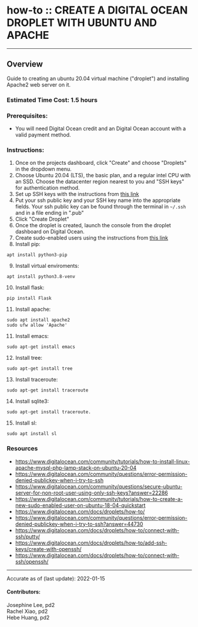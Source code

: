 # how-to :: CREATE A DIGITAL OCEAN DROPLET WITH UBUNTU AND APACHE
---
## Overview
Guide to creating an ubuntu 20.04 virtual machine ("droplet") and installing Apache2 web server on it.

### Estimated Time Cost: 1.5 hours

### Prerequisites:

- You will need Digital Ocean credit and an Digital Ocean account with a valid payment method.

### Instructions: 

1. Once on the projects dashboard, click "Create" and choose "Droplets" in the dropdown menu.
2. Choose Ubuntu 20.04 (LTS), the basic plan, and a regular intel CPU with an SSD. Choose the datacenter region nearest to you and "SSH keys" for authentication method.
3. Set up SSH keys with the instructions from [this link](https://docs.github.com/en/authentication/connecting-to-github-with-ssh/checking-for-existing-ssh-keys)
4. Put your ssh public key and your SSH key name into the appropriate fields. Your ssh public key can be found through the terminal in `~/.ssh` and in a file ending in ".pub"
5. Click "Create Droplet"
6. Once the droplet is created, launch the console from the droplet dashboard on Digital Ocean.
7. Create sudo-enabled users using the instructions from [this link](https://www.digitalocean.com/community/tutorials/how-to-create-a-new-sudo-enabled-user-on-ubuntu-18-04-quickstart)
8. Install pip: 
```
apt install python3-pip
```
9. Install virtual enviroments: 
```
apt install python3.8-venv
```
10. Install flask:
```
pip install Flask
```
11. Install apache:
```
sudo apt install apache2
sudo ufw allow 'Apache'
```
11. Install emacs:
```
sudo apt-get install emacs
```
12. Install tree:
```
sudo apt-get install tree
```
13. Install traceroute:
```
sudo apt-get install traceroute
```
14. Install sqlite3:
```
sudo apt-get install traceroute.
```
15. Install sl:
```
sudo apt install sl
```

### Resources
* https://www.digitalocean.com/community/tutorials/how-to-install-linux-apache-mysql-php-lamp-stack-on-ubuntu-20-04
* https://www.digitalocean.com/community/questions/error-permission-denied-publickey-when-i-try-to-ssh
* https://www.digitalocean.com/community/questions/secure-ubuntu-server-for-non-root-user-using-only-ssh-keys?answer=22286
* https://www.digitalocean.com/community/tutorials/how-to-create-a-new-sudo-enabled-user-on-ubuntu-18-04-quickstart
* https://www.digitalocean.com/docs/droplets/how-to/
* https://www.digitalocean.com/community/questions/error-permission-denied-publickey-when-i-try-to-ssh?answer=44730
* https://www.digitalocean.com/docs/droplets/how-to/connect-with-ssh/putty/
* https://www.digitalocean.com/docs/droplets/how-to/add-ssh-keys/create-with-openssh/
* https://www.digitalocean.com/docs/droplets/how-to/connect-with-ssh/openssh/


---

Accurate as of (last update): 2022-01-15

#### Contributors:  
Josephine Lee, pd2  
Rachel Xiao, pd2  
Hebe Huang, pd2  
